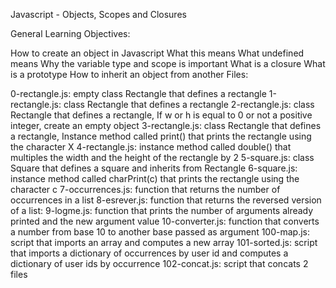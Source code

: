 Javascript - Objects, Scopes and Closures

General Learning Objectives:

How to create an object in Javascript
What this means
What undefined means
Why the variable type and scope is important
What is a closure
What is a prototype
How to inherit an object from another
Files:

0-rectangle.js: empty class Rectangle that defines a rectangle
1-rectangle.js: class Rectangle that defines a rectangle
2-rectangle.js: class Rectangle that defines a rectangle, If w or h is equal to 0 or not a positive integer, create an empty object
3-rectangle.js: class Rectangle that defines a rectangle, Instance method called print() that prints the rectangle using the character X
4-rectangle.js: instance method called double() that multiples the width and the height of the rectangle by 2
5-square.js: class Square that defines a square and inherits from Rectangle
6-square.js: instance method called charPrint(c) that prints the rectangle using the character c
7-occurrences.js: function that returns the number of occurrences in a list
8-esrever.js: function that returns the reversed version of a list:
9-logme.js: function that prints the number of arguments already printed and the new argument value
10-converter.js: function that converts a number from base 10 to another base passed as argument
100-map.js: script that imports an array and computes a new array
101-sorted.js: script that imports a dictionary of occurrences by user id and computes a dictionary of user ids by occurrence
102-concat.js: script that concats 2 files
